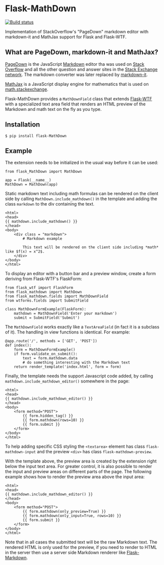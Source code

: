 Flask-MathDown
==============

[![Build status](https://github.com/beckni/Flask-MathDown/workflows/build/badge.svg)](https://github.com/beckni/Flask-MathDown/actions)

Implementation of StackOverflow's "PageDown" markdown editor with markdown-it and MathJax support for Flask and Flask-WTF.

What are PageDown, markdown-it and MathJax?
-----------------

[PageDown](https://code.google.com/p/PageDown/wiki/PageDown) is the JavaScript [Markdown](http://daringfireball.net/projects/markdown/) editor tha was used on [Stack Overflow](http://stackoverflow.com/) and all the other question and answer sites in the [Stack Exchange network](http://stackexchange.com/). The markdown converter was later replaced by [markdown-it](https://github.com/markdown-it/markdown-it).

[MathJax](https://www.mathjax.org) is a JavaScript display engine for mathematics that is used on [math.stackexchange](https://math.stackexchange.com).

Flask-MathDown provides a `MathDownField` class that extends [Flask-WTF](https://flask-wtf.readthedocs.org/en/latest/) with a specialized text area field that renders an HTML preview of the Markdown and math text on the fly as you type.

Installation
------------

    $ pip install flask-MathDown

Example
-------

The extension needs to be initialized in the usual way before it can be used:

    from flask_MathDown import MathDown
    
    app = Flask(__name__)
    MathDown = MathDown(app)
	
Static markdown text including math formulas can be rendered on the client side by calling `MathDown.include_mathdown()` in the template and 
adding the class `markdown` to the div containing the text.

	<html>
	<head>
	{{ mathdown.include_mathdown() }}
	</head>
	<body>
		<div class = "markdown">
			# Markdown example
			
			This text will be rendered on the client side including *math* like $f(x) = x^2$.
		</div>
	</body>
	</html>

To display an editor with a button bar and a preview window, create a form deriving from Flask-WTF's FlaskForm:

	from flask_wtf import FlaskForm
	from flask_mathdown import MathDown
	from flask_mathdown.fields import MathDownField
	from wtforms.fields import SubmitField
	
	class MathDownFormExample(FlaskForm):
		mathdown = MathDownField('Enter your markdown')
		submit = SubmitField('Submit')
		
The `MathDownField` works exactly like a `TextAreaField` (in fact it is a subclass of it). The handling in view functions is identical. For example:

    @app.route('/', methods = ['GET', 'POST'])
    def index():
        form = MathDownFormExample()
        if form.validate_on_submit():
            text = form.mathdown.data
            # do something interesting with the Markdown text
        return render_template('index.html', form = form)		
		
Finally, the template needs the support Javascript code added, by calling `mathdown.include_mathdown_editor()` somewhere in the page:

    <html>
    <head>
    {{ mathdown.include_mathdown_editor() }}
    </head>
    <body>
        <form method="POST">
            {{ form.hidden_tag() }}
            {{ form.mathdown(rows=10) }}
            {{ form.submit }}
        </form>
    </body>
    </html>		

To help adding specific CSS styling the `<textarea>` element has class `flask-mathdown-input` and the preview `<div>` has class `flask-mathdown-preview`.

With the template above, the preview area is created by the extension right below the input text area. For greater control, it is also possible to render the input and preview areas on different parts of the page. The following example shows how to render the preview area above the input area:

    <html>
    <head>
    {{ mathdown.include_mathdown_editor() }}
    </head>
    <body>
        <form method="POST">
            {{ form.mathdown(only_preview=True) }}
            {{ form.mathdown(only_input=True, rows=10) }}
            {{ form.submit }}
        </form>
    </body>
    </html>

Note that in all cases the submitted text will be the raw Markdown text. The rendered HTML is only used for the preview, if you need to render to HTML in the server then use a server side Markdown renderer like [Flask-Markdown](http://pythonhosted.org/Flask-Markdown/).



